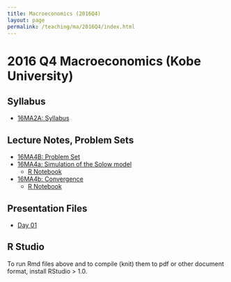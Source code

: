 ```yaml
---
title: Macroeconomics (2016Q4)
layout: page
permalink: /teaching/ma/2016Q4/index.html
---
```

# 2016 Q4 Macroeconomics (Kobe University)

## Syllabus
- [16MA2A: Syllabus](/teaching/16MA/16MA4A.pdf)

## Lecture Notes, Problem Sets
- [16MA4B: Problem Set](/teaching/16MA/16MA4B.pdf)
- [16MA4a: Simulation of the Solow model](/teaching/16MA/16MA4_a.pdf)
  - [R Notebook](/teaching/16MA/16MA4_a.Rmd)
- [16MA4b: Convergence](/teaching/16MA/16MA4_b.pdf)
  - [R Notebook](/teaching/16MA/16MA4_b.Rmd)

## Presentation Files
- [Day 01](/teaching/16MA/rpres/day01.html)

## R Studio

To run Rmd files above and to compile (knit) them to pdf or other document format,
install RStudio > 1.0.
